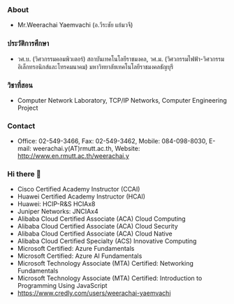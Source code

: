 ### About
- Mr.Weerachai Yaemvachi (อ.วีระชัย แย้มวจี)

### ประวัติการศึกษา
- วศ.บ. (วิศวกรรมคอมพิวเตอร์) สถาบันเทคโนโลยีราชมงคล, วศ.ม. (วิศวกรรมไฟฟ้า-วิศวกรรมอิเล็กทรอนิกส์และโทรคมนาคม) มหาวิทยาลัยเทคโนโลยีราชมงคลธัญบุรี

### วิชาที่สอน
-  Computer Network Laboratory, TCP/IP Networks, Computer Engineering Project

### Contact
- Office: 02-549-3466, Fax: 02-549-3462, Mobile: 084-098-8030, E-mail: weerachai.y(AT)rmutt.ac.th, Website: http://www.en.rmutt.ac.th/weerachai.y

### Hi there 👋

<!--
**weerachaiy/weerachaiy** is a ✨ _special_ ✨ repository because its `README.md` (this file) appears on your GitHub profile.

Here are some ideas to get you started:

- 🔭 I’m currently working on ...
- 🌱 I’m currently learning ...
- 👯 I’m looking to collaborate on ...
- 🤔 I’m looking for help with ...
- 💬 Ask me about ...
- 📫 How to reach me: ...
- 😄 Pronouns: ...
- ⚡ Fun fact: ...
-->
- Cisco Certified Academy Instructor (CCAI)
- Huawei Certified Academy Instructor (HCAI)
- Huawei: HCIP-R&S HCIAx8
- Juniper Networks: JNCIAx4
- Alibaba Cloud Certified Associate (ACA) Cloud Computing
- Alibaba Cloud Certified Associate (ACA) Cloud Security
- Alibaba Cloud Certified Associate (ACA) Cloud Native
- Alibaba Cloud Certified Specialty (ACS) Innovative Computing
- Microsoft Certified: Azure Fundamentals
- Microsoft Certified: Azure AI Fundamentals
- Microsoft Technology Associate (MTA) Certified: Networking Fundamentals
- Microsoft Technology Associate (MTA) Certified: Introduction to Programming Using JavaScript
- https://www.credly.com/users/weerachai-yaemvachi
